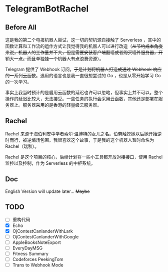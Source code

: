 # TelegramBotRachel

## Before All

这是我的第二个电报机器人尝试，这一切的契机源自接触了 Serverless ，其中的函数计算和工作流的运作方式让我觉得我的机器人可以进行改造（~~从节约成本角度来说，机器人的工作量并不大，但是需要安装客户端翻墙或者购买墙外服务器，开销大一点。而且单独挂一个机器人有点浪费资源~~）。

Telegram 提供了 Webhook 订阅，~~于是计划将机器人打造成通过 Webhook 响应的一系列云函数~~。选用的语言也是我一直很想尝试的 Go ，也是从零开始学习 Go 的一次学习。

事实上我当时预计的是启用云函数的延迟也许可以忽略，但事实上并不可以。整个操作的延迟比较大，无法接受。一些任务的执行会采用云函数，其他还是部署在服务器上。服务器采用的是香港的轻量级云服务器。

## Rachel

Rachel 来源于海伯利安中学者索尔·温博特的女儿之名。伯劳触摸她以后她开始逆时而行，被逆熵场包围。我很喜欢这个故事，于是我的这个机器人暂时命名为 Rachel（瑞秋）。

Rachel 是这个项目的核心，后续计划将一些小工具都开放对接接口，使用 Rachel 监控以及控制，作为 Serverless 的中枢系统。

## Doc

English Version will update later...
~~Maybe~~

## TODO

- [ ] 重构代码
- [x] Echo
- [x] OjContestCanlanderWithLark
- [ ] OjContestCanlanderWithGoogle
- [ ] AppleBooksNoteExport
- [ ] EveryDayMSG
- [ ] Fitness Summary
- [ ] Codeforces PeekingTom
- [ ] Trans to Webhook Mode
